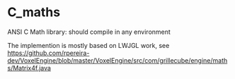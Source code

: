 # C_maths
ANSI C Math library: should compile in any environment

The implemention is mostly based on LWJGL work, see https://github.com/rpereira-dev/VoxelEngine/blob/master/VoxelEngine/src/com/grillecube/engine/maths/Matrix4f.java
